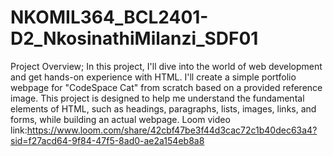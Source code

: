 # NKOMIL364_BCL2401-D2_NkosinathiMilanzi_SDF01
Project Overview; In this project, I'll dive into the world of web development and get hands-on experience with HTML. I'll create a simple portfolio webpage for "CodeSpace Cat" from scratch based on a provided reference image. This project is designed to help me understand the fundamental elements of HTML, such as headings, paragraphs, lists, images, links, and forms, while building an actual webpage.
Loom video link:https://www.loom.com/share/42cbf47be3f44d3cac72c1b40dec63a4?sid=f27acd64-9f84-47f5-8ad0-ae2a154eb8a8 
